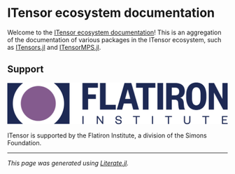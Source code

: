 # ITensor ecosystem documentation

Welcome to the [ITensor ecosystem documentation](https://docs.itensor.org)!
This is an aggregation of the documentation of various packages in the ITensor ecosystem,
such as [ITensors.jl](https://docs.itensor.org/ITensors)
and [ITensorMPS.jl](https://docs.itensor.org/ITensorMPS).

## Support

<picture>
  <source media="(prefers-color-scheme: light)" srcset="./docs/src/assets/CCQ.png">
  <source media="(prefers-color-scheme: dark)" srcset="./docs/src/assets/CCQ-dark.png">
  <img alt="Flatiron Center for Computational Quantum Physics logo." src="./docs/src/assets/CCQ.png">
</picture>

ITensor is supported by the Flatiron Institute, a division of the Simons Foundation.

---

*This page was generated using [Literate.jl](https://github.com/fredrikekre/Literate.jl).*

